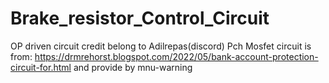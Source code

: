 # Brake_resistor_Control_Circuit

OP driven circuit credit belong to Adilrepas(discord)
Pch Mosfet circuit is from: https://drmrehorst.blogspot.com/2022/05/bank-account-protection-circuit-for.html and provide by mnu-warning

